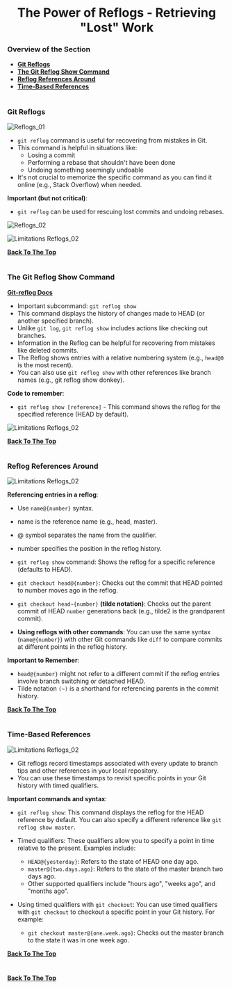 <h1 align="center">The Power of Reflogs - Retrieving "Lost" Work</h1>

### Overview of the Section
* **[Git Reflogs](#git-reflogs)**
* **[The Git Reflog Show Command](#git-show)**
* **[Reflog References Around](#r-references)**
* **[Time-Based References](#t-references)**

#
### <a name="git-reflogs">Git Reflogs</a>

![Reflogs_01](https://github.com/tsokac2/-_-_Git_and_GitHub_CheatSheet/blob/main/src/91.JPG)

- ``git reflog`` command is useful for recovering from mistakes in Git.
- This command is helpful in situations like:
    - Losing a commit
    - Performing a rebase that shouldn't have been done
    - Undoing something seemingly undoable
- It's not crucial to memorize the specific command as you can find it online (e.g., Stack Overflow) when needed.

**Important (but not critical)**:
- ``git reflog`` can be used for rescuing lost commits and undoing rebases.

![Reflogs_02](https://github.com/tsokac2/-_-_Git_and_GitHub_CheatSheet/blob/main/src/92.JPG)

![Limitations Reflogs_02](https://github.com/tsokac2/-_-_Git_and_GitHub_CheatSheet/blob/main/src/93.JPG)

**[Back To The Top](#Overview-of-the-Section)**
#
### <a name="git-show">The Git Reflog Show Command</a>

**[Git-reflog Docs](https://git-scm.com/docs/git-reflog)**

- Important subcommand: ``git reflog show``
- This command displays the history of changes made to HEAD (or another specified branch).
- Unlike ``git log``, ``git reflog show`` includes actions like checking out branches.
- Information in the Reflog can be helpful for recovering from mistakes like deleted commits.
- The Reflog shows entries with a relative numbering system (e.g., ``head@0`` is the most recent).
- You can also use ``git reflog show`` with other references like branch names (e.g., git reflog show donkey).

**Code to remember**:

- ``git reflog show [reference]`` - This command shows the reflog for the specified reference (HEAD by default).

![Limitations Reflogs_02](https://github.com/tsokac2/-_-_Git_and_GitHub_CheatSheet/blob/main/src/94.JPG)

**[Back To The Top](#Overview-of-the-Section)**
#
### <a name="r-references">Reflog References Around</a>

![Limitations Reflogs_02](https://github.com/tsokac2/-_-_Git_and_GitHub_CheatSheet/blob/main/src/95.JPG)

**Referencing entries in a reflog**: 
- Use ``name@{number}`` syntax.
- name is the reference name (e.g., head, master).
- @ symbol separates the name from the qualifier.
- number specifies the position in the reflog history.

- ``git reflog show`` command: Shows the reflog for a specific reference (defaults to HEAD).

- ``git checkout head@{number}``: Checks out the commit that HEAD pointed to number moves ago in the reflog.

- ``git checkout head~{number}`` **(tilde notation)**: Checks out the parent commit of HEAD ``number`` generations back (e.g., tilde2 is the grandparent commit).

- **Using reflogs with other commands**: You can use the same syntax (``name@{number}``) with other Git commands like ``diff`` to compare commits at different points in the reflog history.

**Important to Remember**:

- ``head@{number}`` might not refer to a different commit if the reflog entries involve branch switching or detached HEAD.
- Tilde notation ``(~)`` is a shorthand for referencing parents in the commit history.

**[Back To The Top](#Overview-of-the-Section)**
#
### <a name="t-references">Time-Based References</a>

![Limitations Reflogs_02](https://github.com/tsokac2/-_-_Git_and_GitHub_CheatSheet/blob/main/src/96.JPG)

- Git reflogs record timestamps associated with every update to branch tips and other references in your local repository.
- You can use these timestamps to revisit specific points in your Git history with timed qualifiers.

**Important commands and syntax**:
- ``git reflog show``: This command displays the reflog for the HEAD reference by default. You can also specify a different reference like ``git reflog show master``.

- Timed qualifiers: These qualifiers allow you to specify a point in time relative to the present. Examples include:
    - ``HEAD@{yesterday}``: Refers to the state of HEAD one day ago.
    - ``master@{two.days.ago}``: Refers to the state of the master branch two days ago.
    - Other supported qualifiers include "hours ago", "weeks ago", and "months ago".

- Using timed qualifiers with ``git checkout``: You can use timed qualifiers with ``git checkout`` to checkout a specific point in your Git history. For example:
    - ``git checkout master@{one.week.ago}``: Checks out the master branch to the state it was in one week ago.

**[Back To The Top](#Overview-of-the-Section)**
#


**[Back To The Top](#Overview-of-the-Section)**
#